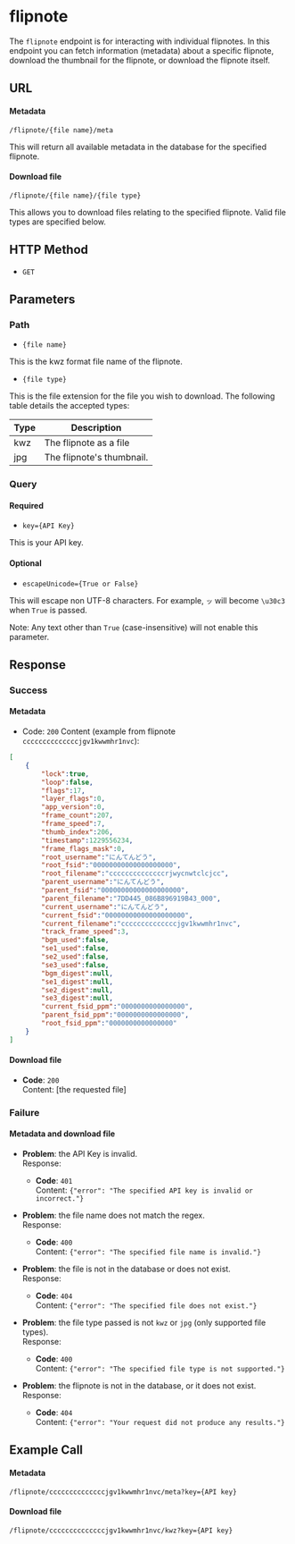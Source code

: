 # flipnote
The `flipnote` endpoint is for interacting with individual flipnotes. In this endpoint you can fetch information (metadata) about a specific flipnote, download the thumbnail for the flipnote, or download the flipnote itself.

## URL
#### Metadata
`/flipnote/{file name}/meta`

This will return all available metadata in the database for the specified flipnote.

#### Download file
`/flipnote/{file name}/{file type}`

This allows you to download files relating to the specified flipnote. Valid file types are specified below.


## HTTP Method
- `GET`


## Parameters
### Path
- `{file name}`

This is the kwz format file name of the flipnote.

- `{file type}`

This is the file extension for the file you wish to download. The following table details the accepted types:

| Type | Description |
|---|---|
| kwz | The flipnote as a file |
| jpg | The flipnote's thumbnail. |

### Query
#### Required
- `key={API Key}`

This is your API key.

#### Optional
- `escapeUnicode={True or False}`

This will escape non UTF-8 characters. For example, `ッ` will become `\u30c3` when `True` is passed.

Note: Any text other than `True` (case-insensitive) will not enable this parameter.


## Response
### Success
#### Metadata
- Code: `200`
  Content (example from flipnote `ccccccccccccccjgv1kwwmhr1nvc`):
```json
[
    {
        "lock":true,
        "loop":false,
        "flags":17,
        "layer_flags":0,
        "app_version":0,
        "frame_count":207,
        "frame_speed":7,
        "thumb_index":206,
        "timestamp":1229556234,
        "frame_flags_mask":0,
        "root_username":"にんてんどう",
        "root_fsid":"00000000000000000000",
        "root_filename":"ccccccccccccccrjwycnwtclcjcc",
        "parent_username":"にんてんどう",
        "parent_fsid":"00000000000000000000",
        "parent_filename":"7DD445_086B896919B43_000",
        "current_username":"にんてんどう",
        "current_fsid":"00000000000000000000",
        "current_filename":"ccccccccccccccjgv1kwwmhr1nvc",
        "track_frame_speed":3,
        "bgm_used":false,
        "se1_used":false,
        "se2_used":false,
        "se3_used":false,
        "bgm_digest":null,
        "se1_digest":null,
        "se2_digest":null,
        "se3_digest":null,
        "current_fsid_ppm":"0000000000000000",
        "parent_fsid_ppm":"0000000000000000",
        "root_fsid_ppm":"0000000000000000"
    }
]
```

#### Download file
- **Code**: `200` \
  Content: [the requested file]

### Failure
#### Metadata and download file
- **Problem**: the API Key is invalid. \
  Response:
    - **Code**: `401` \
      Content: `{"error": "The specified API key is invalid or incorrect."}`

- **Problem**: the file name does not match the regex. \
  Response:
    - **Code**: `400` \
      Content: `{"error": "The specified file name is invalid."}`

- **Problem**: the file is not in the database or does not exist. \
  Response:
    - **Code**: `404` \
      Content: `{"error": "The specified file does not exist."}`

- **Problem**: the file type passed is not `kwz` or `jpg` (only supported file types). \
  Response:
    - **Code**: `400` \
      Content: `{"error": "The specified file type is not supported."}`

- **Problem**: the flipnote is not in the database, or it does not exist. \
  Response:
    - **Code**: `404` \
      Content: `{"error": "Your request did not produce any results."}`


## Example Call
#### Metadata
`/flipnote/ccccccccccccccjgv1kwwmhr1nvc/meta?key={API key}`

#### Download file
`/flipnote/ccccccccccccccjgv1kwwmhr1nvc/kwz?key={API key}`

